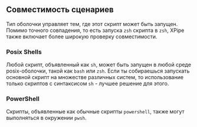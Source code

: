 ## Совместимость сценариев

Тип оболочки управляет тем, где этот скрипт может быть запущен.
Помимо точного совпадения, то есть запуска `zsh` скрипта в `zsh`, XPipe также включает более широкую проверку совместимости.

### Posix Shells

Любой скрипт, объявленный как `sh`, может быть запущен в любой среде posix-оболочки, такой как `bash` или `zsh`.
Если ты собираешься запускать основной скрипт на множестве различных систем, то использование только скриптов с синтаксисом `sh` - лучшее решение для этого.

### PowerShell

Скрипты, объявленные как обычные скрипты `powershell`, также могут выполняться в окружении `pwsh`.
